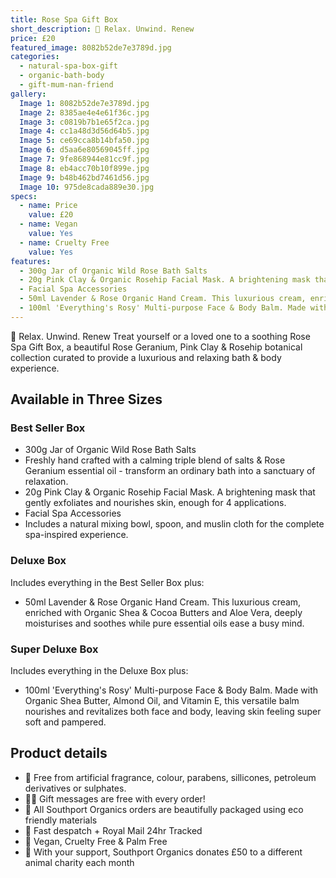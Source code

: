```yaml
---
title: Rose Spa Gift Box
short_description: 🌸 Relax. Unwind. Renew
price: £20
featured_image: 8082b52de7e3789d.jpg
categories:
  - natural-spa-box-gift
  - organic-bath-body
  - gift-mum-nan-friend
gallery:
  Image 1: 8082b52de7e3789d.jpg
  Image 2: 8385ae4e4e61f36c.jpg
  Image 3: c0819b7b1e65f2ca.jpg
  Image 4: cc1a48d3d56d64b5.jpg
  Image 5: ce69cca8b14bfa50.jpg
  Image 6: d5aa6e80569045ff.jpg
  Image 7: 9fe868944e81cc9f.jpg
  Image 8: eb4acc70b10f899e.jpg
  Image 9: b48b462bd7461d56.jpg
  Image 10: 975de8cada889e30.jpg
specs:
  - name: Price
    value: £20
  - name: Vegan
    value: Yes
  - name: Cruelty Free
    value: Yes
features:
  - 300g Jar of Organic Wild Rose Bath Salts
  - 20g Pink Clay & Organic Rosehip Facial Mask. A brightening mask that gently exfoliates and nourishes skin, enough for 4 applications.
  - Facial Spa Accessories
  - 50ml Lavender & Rose Organic Hand Cream. This luxurious cream, enriched with Organic Shea & Cocoa Butters and Aloe Vera, deeply moisturises and soothes while pure essential oils ease a busy mind.
  - 100ml 'Everything's Rosy' Multi-purpose Face & Body Balm. Made with Organic Shea Butter, Almond Oil, and Vitamin E, this versatile balm nourishes and revitalizes both face and body, leaving skin feeling super soft and pampered.
---
```


🌸 Relax. Unwind. Renew
Treat yourself or a loved one to a soothing Rose Spa Gift Box, a beautiful Rose Geranium, Pink Clay & Rosehip botanical collection curated to provide a luxurious and relaxing bath & body experience. 

## Available in Three Sizes

### Best Seller Box

- 300g Jar of Organic Wild Rose Bath Salts
- Freshly hand crafted with a calming triple blend of salts & Rose Geranium essential oil - transform an ordinary bath into a sanctuary of relaxation.
- 20g Pink Clay & Organic Rosehip Facial Mask. A brightening mask that gently exfoliates and nourishes skin, enough for 4 applications.
- Facial Spa Accessories
- Includes a natural mixing bowl, spoon, and muslin cloth for the complete spa-inspired experience.

### Deluxe Box

Includes everything in the Best Seller Box plus:

- 50ml Lavender & Rose Organic Hand Cream. This luxurious cream, enriched with Organic Shea & Cocoa Butters and Aloe Vera, deeply moisturises and soothes while pure essential oils ease a busy mind. 

### Super Deluxe Box

Includes everything in the Deluxe Box plus:

- 100ml 'Everything's Rosy' Multi-purpose Face & Body Balm. Made with Organic Shea Butter, Almond Oil, and Vitamin E, this versatile balm nourishes and revitalizes both face and body, leaving skin feeling super soft and pampered.

## Product details

- 🌺 Free from artificial fragrance, colour, parabens, sillicones, petroleum derivatives or sulphates.
- ✍🏼 Gift messages are free with every order!
- 🌿 All Southport Organics orders are beautifully packaged using eco friendly materials
- 📮 Fast despatch + Royal Mail 24hr Tracked
- 🐰 Vegan, Cruelty Free & Palm Free
- 🐾 With your support, Southport Organics donates £50 to a different animal charity each month